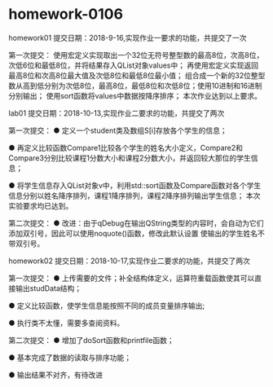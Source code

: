 # homework-0106
homework01    提交日期：2018-9-16,实现作业一要求的功能，共提交了一次

第一次提交：
使用宏定义实现取出一个32位无符号整型数的最高8位，次高8位，次低6位和最低8位，并将结果存入QList<qint8>对象values中；
再使用宏定义实现返回最高8位和次高8位最大值及次低8位和最低8位最小值；
组合成一个新的32位整型数从高到低分别为次低8位，最高8位，最低8位和次低8位；使用10进制和16进制分别输出；
使用sort函数将values中数据按降序排序；
本次作业达到以上要求。
  

lab01  提交日期：2018-10-13,实现作业二要求的功能，共提交了两次

第一次提交：
● 定义一个student类及数组S[i]存放各个学生的信息；

● 再定义比较函数Compare1比较各个学生的姓名大小定义，Compare2和Compare3分别比较课程1分数大小和课程2分数大小，并返回较大那位的学生信息；

● 将学生信息存入QList<student>对象v中，利用std::sort函数及Compare函数对各个学生信息分别以姓名降序排列，课程1降序排列，课程2降序排列输出学生信息；
本次实验要求均已达到。

第二次提交：
● 改进：由于qDebug在输出QString类型的内容时，会自动为它们添加双引号，因此可以使用noquote()函数，修改此默认设置
使输出的学生姓名不带双引号。


homework02 提交日期：2018-10-17,实现作业二要求的功能，共提交了两次

第一次提交：
● 上传需要的文件；补全结构体定义，运算符重载函数使其可以直接输出studData结构；

● 定义比较函数，使学生信息能按照不同的成员变量排序输出;

● 执行类不太懂，需要多查阅资料。

第二次提交：
● 增加了doSort函数和printfile函数；

● 基本完成了数据的读取与排序功能；

● 输出结果不对齐，有待改进
